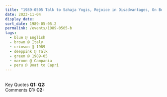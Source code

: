 ```yaml
---
title: "1989-0505 Talk to Sahaja Yogis, Rejoice in Disadvantages, On Board of the Boat to Capri, Campania, Italy"
date: 2023-11-04
display_date: 
sort_date: 1989-05-05.2
permalink: /events/1989-0505-b
tags:
  - blue @ English
  - brown @ Italy
  - crimson @ 1989
  - deeppink @ Talk
  - green @ 1989-05
  - maroon @ Campania
  - peru @ Boat to Capri
---
```


<br>

<wave-list>
  <list-title color="DarkSeaGreen" width="55">Key Quotes</list-title>
  <list-item color="BlanchedAlmond" width="280"><b>Q1:</b> <i></i></list-item>
  <list-item color="Lavender" width="280"><b>Q2:</b> <i></i></list-item>
</wave-list>

<br>

<wave-list>
  <list-title color="DarkSeaGreen" width="55">Comments</list-title>
  <list-item color="BlanchedAlmond" width="280"><b>C1:</b> <i></i></list-item>
  <list-item color="Lavender" width="280"><b>C2:</b> <i></i></list-item>
</wave-list>
